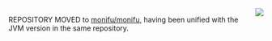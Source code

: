 <img src="https://raw.githubusercontent.com/wiki/monifu/monifu/assets/monifu.png" align="right" />

REPOSITORY MOVED to [monifu/monifu](https://github.com/monifu/monifu), having been unified with the JVM version in the same repository.

